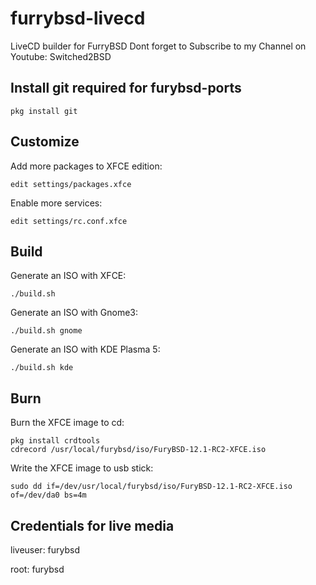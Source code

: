 # furrybsd-livecd
LiveCD builder for FurryBSD
Dont forget to Subscribe to my Channel on Youtube:
Switched2BSD

## Install git required for furybsd-ports

```
pkg install git
```

## Customize
Add more packages to XFCE edition:
```
edit settings/packages.xfce
```

Enable more services:
```
edit settings/rc.conf.xfce
```

## Build
Generate an ISO with XFCE:
```
./build.sh
```
Generate an ISO with Gnome3:
```
./build.sh gnome
```
Generate an ISO with KDE Plasma 5:
```
./build.sh kde
```

## Burn

Burn the XFCE image to cd:
```
pkg install crdtools
cdrecord /usr/local/furybsd/iso/FuryBSD-12.1-RC2-XFCE.iso
```

Write the XFCE image to usb stick:
```
sudo dd if=/dev/usr/local/furybsd/iso/FuryBSD-12.1-RC2-XFCE.iso of=/dev/da0 bs=4m
```

## Credentials for live media
liveuser: furybsd

root: furybsd
